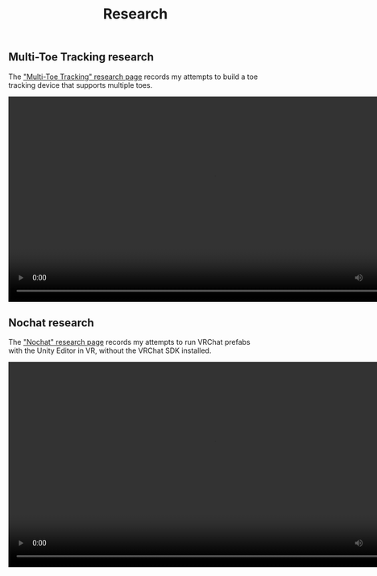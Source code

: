 ﻿---
title: Research
sidebar_position: 1
hide_table_of_contents: true
hide_title: true
description: Research
---
## Multi-Toe Tracking research

The ["Multi-Toe Tracking" research page](./research/toe-tracking) records my attempts to build a toe tracking device that supports multiple toes.

<video controls width="816">
    <source src={'https://downscale.srv.hai-vr.dev/assets/docs/toetracking-tundra-f.mp4' ?? require('./toe-tracking/img/toetracking-tundra-f.mp4').default}/>
</video>

## Nochat research

The ["Nochat" research page](./research/nochat) records my attempts to run VRChat prefabs with the Unity Editor in VR, without the VRChat SDK installed.

<video controls width="816">
    <source src={'https://downscale.srv.hai-vr.dev/assets/docs/nochat-f2.mp4' ?? require('./nochat/img/nochat-f2.mp4').default}/>
</video>
